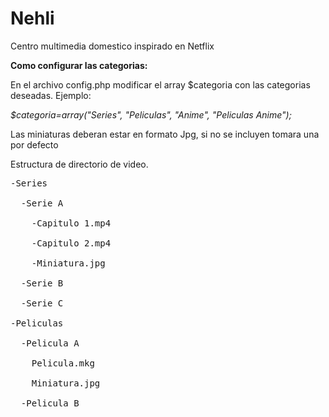 # Nehli
Centro multimedia domestico inspirado en Netflix

**Como configurar las categorias:**

En el archivo config.php modificar el array $categoria con las categorias deseadas. Ejemplo:

*$categoria=array("Series", "Peliculas", "Anime", "Peliculas Anime");*

Las miniaturas deberan estar en formato Jpg, si no se incluyen tomara una por defecto

Estructura de directorio de video.

<pre>-Series<br/>
  -Serie A<br/>
    -Capitulo 1.mp4<br/>
    -Capitulo 2.mp4<br/>
    -Miniatura.jpg<br/>
  -Serie B<br/>
  -Serie C<br/>
-Peliculas<br/>
  -Pelicula A<br/>
    Pelicula.mkg<br/>
    Miniatura.jpg<br/>
  -Pelicula B<br/
  
